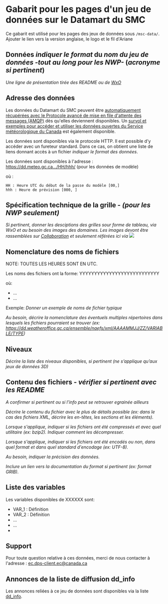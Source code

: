 # Gabarit pour les pages d'un jeu de données sur le Datamart du SMC

Ce gabarit est utilisé pour les pages des jeux de données sous `/msc-data/`. Ajouter le lien vers la version anglaise, le logo et le fil d'Ariane


## Données *indiquer le format* du *nom du jeu de données -tout au long pour les NWP-* (*acronyme si pertinent*)

*Une ligne de présentation tirée des README ou de [WxO](https://meteo.gc.ca/grib/index_f.html)*

## Adresse des données 

Les données du Datamart du SMC peuvent être [automatiquement récupérées avec le Protocole avancé de mise en file d'attente des messages (AMQP)](../../msc-datamart/amqp_fr.md) dès qu'elles deviennent disponibles. Un [survol et exemples pour accéder et utiliser les données ouvertes du Service météorologique du Canada](../../how-to/readme_fr.md) est également disponible.

Les données sont disponibles via le protocole HTTP. Il est possible d’y accéder avec un fureteur standard. Dans ce cas, on obtient une liste de liens donnant accès à un fichier *indiquer le format des données*.

Les données sont disponibles à l'adresse : https://dd.meteo.gc.ca.../HH/hhh/  (pour les données de modèle)

où :

    HH : Heure UTC du début de la passe du modèle [00,]
    hhh : Heure de prévision [000, ]

## Spécification technique de la grille - *(pour les NWP seulement)*

*Si pertinent, donner les desciptions des grilles sour forme de tableau, via WxO et au besoin des images des domaines. Les images devont être rassemblées sur [Collaboration](http://collaboration.cmc.ec.gc.ca/cmc/cmos/public_doc) et seulement référées ici via ![](adresse)*

## Nomenclature des noms de fichiers 

NOTE: TOUTES LES HEURES SONT EN UTC.

Les noms des fichiers ont la forme: 
YYYYYYYYYYYYYYYYYYYYYYYYYYY

où:

* ...
* ...

Exemple: 
*Donner un exemple de noms de fichier typique*

*Au besoin, décrire la nomenclature des éventuels multiples répertoires dans lesquels les fichiers pourraient se trouver (ex: https://dd.weatheroffice.gc.ca/ensemble/naefs/xml/AAAAMMJJ/ZZ/VARIABLE/TYPE)*

## Niveaux  

*Décrire la liste des niveaux disponibles, si pertinent (ne s’applique qu’aux jeux de données 3D)*

## Contenu des fichiers - *vérifier si pertinent avec les README*
 
*A confirmer si pertinent ou si l’info peut se retrouver egrainée ailleurs*

*Décrire le contenu du fichier avec le plus de détails possible (ex: dans le cas des fichiers XML, décrire les en-têtes, les sections et les éléments).*

*Lorsque s'applique, indiquer si les fichiers ont été compressés et avec quel utilitaire (ex: bzip2). Indiquer comment les décompresser.*

*Lorsque s'applique, indiquer si les fichiers ont été encodés ou non, dans quel format et dans quel standard d'encodage (ex: UTF-8).*

*Au besoin, indiquer la précision des données.*

*Inclure un lien vers la documentation du format si pertinent (ex: format GRIB).*

## Liste des variables

Les variables disponibles de XXXXXX sont:

* VAR_1 : Définition
* VAR_2 : Définition
* ...
* ...
*

## Support

Pour toute question relative à ces données, merci de nous contacter à l'adresse : ec.dps-client.ec@canada.ca

## Annonces de la liste de diffusion dd_info 

Les annonces reliées à ce jeu de données sont disponibles via la liste [dd_info](https://lists.ec.gc.ca/cgi-bin/mailman/listinfo/dd_info).

